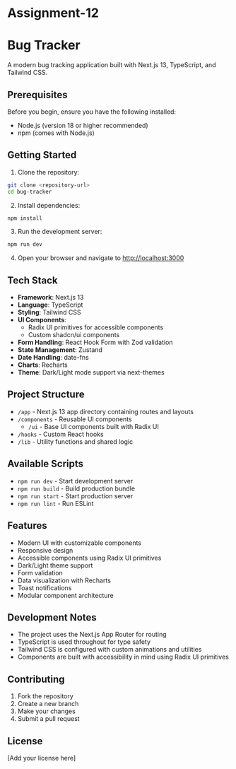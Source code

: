 # Assignment-12
# Bug Tracker

A modern bug tracking application built with Next.js 13, TypeScript, and Tailwind CSS.

## Prerequisites

Before you begin, ensure you have the following installed:
- Node.js (version 18 or higher recommended)
- npm (comes with Node.js)

## Getting Started

1. Clone the repository:
```bash
git clone <repository-url>
cd bug-tracker
```

2. Install dependencies:
```bash
npm install
```

3. Run the development server:
```bash
npm run dev
```

4. Open your browser and navigate to [http://localhost:3000](http://localhost:3000)

## Tech Stack

- **Framework**: Next.js 13
- **Language**: TypeScript
- **Styling**: Tailwind CSS
- **UI Components**: 
  - Radix UI primitives for accessible components
  - Custom shadcn/ui components
- **Form Handling**: React Hook Form with Zod validation
- **State Management**: Zustand
- **Date Handling**: date-fns
- **Charts**: Recharts
- **Theme**: Dark/Light mode support via next-themes

## Project Structure

- `/app` - Next.js 13 app directory containing routes and layouts
- `/components` - Reusable UI components
  - `/ui` - Base UI components built with Radix UI
- `/hooks` - Custom React hooks
- `/lib` - Utility functions and shared logic

## Available Scripts

- `npm run dev` - Start development server
- `npm run build` - Build production bundle
- `npm run start` - Start production server
- `npm run lint` - Run ESLint

## Features

- Modern UI with customizable components
- Responsive design
- Accessible components using Radix UI primitives
- Dark/Light theme support
- Form validation
- Data visualization with Recharts
- Toast notifications
- Modular component architecture

## Development Notes

- The project uses the Next.js App Router for routing
- TypeScript is used throughout for type safety
- Tailwind CSS is configured with custom animations and utilities
- Components are built with accessibility in mind using Radix UI primitives

## Contributing

1. Fork the repository
2. Create a new branch
3. Make your changes
4. Submit a pull request

## License

[Add your license here]

